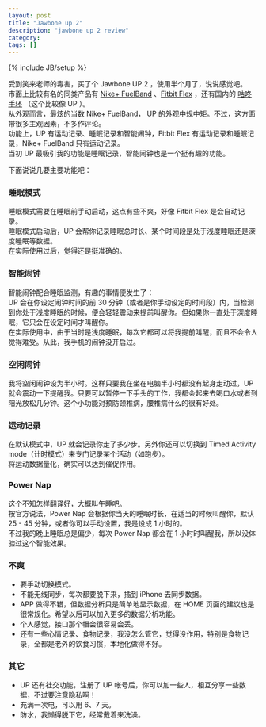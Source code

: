 ```yaml
---
layout: post
title: "Jawbone up 2"
description: "jawbone up 2 review"
category: 
tags: []
---
```

{% include JB/setup %}

受到笑来老师的毒害，买了个 Jawbone UP 2 ，使用半个月了，说说感觉吧。  
市面上比较有名的同类产品有 [Nike+ FuelBand](http://www.nike.com/us/en_us/c/nikeplus-fuelband) 、[Fitbit Flex](http://www.fitbit.com/flex) ，还有国内的 [咕咚手环](http://www.codoon.com/) （这个比较像 UP ）。  
从外观而言，最炫的当数 Nike+ FuelBand， UP 的外观中规中矩。不过，这方面带很多主观因素，不多作评论。  
功能上，UP 有运动记录、睡眠记录和智能闹钟，Fitbit Flex 有运动记录和睡眠记录，Nike+ FuelBand 只有运动记录。  
当初 UP 最吸引我的功能是睡眠记录，智能闹钟也是一个挺有趣的功能。

下面说说几要主要功能吧：

### 睡眠模式
睡眠模式需要在睡眠前手动启动，这点有些不爽，好像 Fitbit Flex 是会自动记录。  
睡眠模式启动后，UP 会帮你记录睡眠总时长、某个时间段是处于浅度睡眠还是深度睡眠等数据。  
在实际使用过后，觉得还是挺准确的。

### 智能闹钟
智能闹钟配合睡眠监测，有趣的事情便发生了：  
UP 会在你设定闹钟时间的前 30 分钟（或者是你手动设定的时间段）内，当检测到你处于浅度睡眠的时候，便会轻轻震动来提前叫醒你。但如果你一直处于深度睡眠，它只会在设定时间才叫醒你。  
在实际使用中，由于当时是浅度睡眠，每次它都可以将我提前叫醒，而且不会令人觉得难受。从此，我手机的闹钟没开启过。

### 空闲闹钟
我将空闲闹钟设为半小时。这样只要我在坐在电脑半小时都没有起身走动过，UP 就会震动一下提醒我。只要可以暂停一下手头的工作，我都会起来去喝口水或者到阳光放松几分钟。这个小功能对预防颈椎病，腰椎病什么的很有好处。

### 运动记录
在默认模式中，UP 就会记录你走了多少步。另外你还可以切换到 Timed Activity mode（计时模式）来专门记录某个活动（如跑步）。  
将运动数据量化，确实可以达到催促作用。

### Power Nap
这个不知怎样翻译好，大概叫午睡吧。  
按官方说法，Power Nap 会根据你当天的睡眠时长，在适当的时候叫醒你，默认 25 - 45 分钟，或者你可以手动设置，我是设成 1 小时的。  
不过我的晚上睡眠总是偏少，每次 Power Nap 都会在 1 小时时叫醒我，所以没体验过这个智能效果。

### 不爽
* 要手动切换模式。  
* 不能无线同步，每次都要脱下来，插到 iPhone 去同步数据。  
* APP 做得不错，但数据分析只是简单地显示数据，在 HOME 页面的建议也是很常规化。希望以后可以加入更多的数据分析功能。  
* 个人感觉，接口那个帽会很容易会丢。  
* 还有一些心情记录、食物记录，我没怎么管它，觉得没作用，特别是食物记录，全都是老外的饮食习惯，本地化做得不好。  

### 其它
* UP 还有社交功能，注册了 UP 帐号后，你可以加一些人，相互分享一些数据，不过要注意隐私啊！
* 充满一次电，可以用 6、7 天。
* 防水，我懒得脱下它，经常戴着来洗澡。
